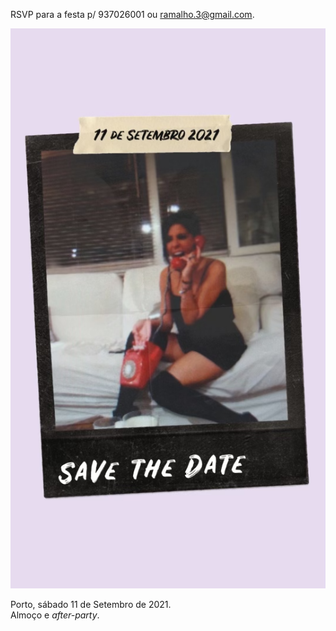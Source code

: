 RSVP para a festa p/ 937026001 ou ramalho.3@gmail.com.

![40](/docs/maria-40-save-the-date.png)

Porto, sábado 11 de Setembro de 2021.  
Almoço e _after-party_.  
